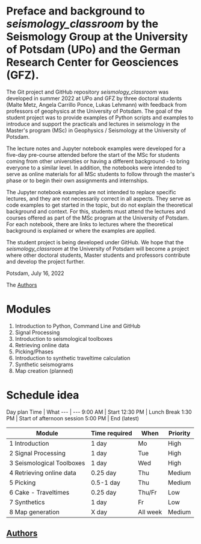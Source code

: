 # Preface and background to *seismology_classroom* by the Seismology Group at the University of Potsdam (UPo) and the German Research Center for Geosciences (GFZ). 

The Git project and GitHub repository *seismology_classroom* was developed in summer 2022 at UPo and GFZ by three doctoral students (Malte Metz, Angela Carrillo Ponce, Lukas Lehmann) with feedback from professors of geophysics at the University of Potsdam. The goal of the student project was to provide examples of Python scripts and examples to introduce and support the practicals and lectures in seismology in the Master's program (MSc) in Geophysics / Seismology at the University of Potsdam. 

The lecture notes and Jupyter notebook examples were developed for a five-day pre-course attended before the start of the MSc for students coming from other universities or having a different background - to bring everyone to a similar level. In addition, the notebooks were intended to serve as online materials for all MSc students to follow through the master's phase or to begin their own assignments and internships.

The Jupyter notebook examples are not intended to replace specific lectures, and they are not necessarily correct in all aspects. They serve as code examples to get started in the topic, but do not explain the theoretical background and context. For this, students must attend the lectures and courses offered as part of the MSc program at the University of Potsdam. For each notebook, there are links to lectures where the theoretical background is explained or where the examples are applied. 

The student project is being developed under GitHub. We hope that the *seismology_classroom* at the University of Potsdam will become a project where other doctoral students, Master students and professors contribute and develop the project further. 

Potsdam, July 16, 2022

The [Authors](AUTHORS.md)

# Modules
1. Introduction to Python, Command Line and GitHub
2. Signal Processing
3. Introduction to seismological toolboxes
4. Retrieving online data
5. Picking/Phases
6. Introduction to synthetic traveltime calculation
7. Synthetic seismograms
8. Map creation (planned)

# Schedule idea
Day plan
Time | What
--- | ---
9:00 AM | Start
12:30 PM | Lunch Break
1:30 PM | Start of afternoon session
5:00 PM | End (latest)

Module | Time required | When | Priority
---|---|---|---
1 Introduction | 1 day | Mo | High
2 Signal Processing | 1 day | Tue | High
3 Seismological Toolboxes | 1 day | Wed | High
4 Retrieving online data | 0.25 day | Thu| Medium
5 Picking | 0.5-1 day | Thu | Medium
6 Cake - Traveltimes | 0.25 day | Thu/Fr | Low
7 Synthetics | 1 day | Fr | Low
8 Map generation | X day | All week| Medium


## [Authors](AUTHORS.md)
